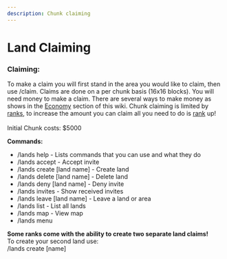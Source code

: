 ```yaml
---
description: Chunk claiming
---
```


# Land Claiming



### Claiming:

To make a claim you will first stand in the area you would like to claim, then use /claim. Claims are done on a per chunk basis (16x16 blocks). You will need money to make a claim. There are several ways to make money as shows in the [Economy](https://docs.playtheatria.com/economy) section of this wiki. Chunk claiming is limited by [ranks](https://docs.playtheatria.com/ranks), to increase the amount you can claim all you need to do is [rank](https://docs.playtheatria.com/ranks) up!\
\
Initial Chunk costs: $5000

**Commands:**

* /lands help - Lists commands that you can use and what they do
* /lands accept - Accept invite
* /lands create \[land name] - Create land
* /lands delete \[land name] - Delete land
* /lands deny \[land name] - Deny invite
* /lands invites - Show received invites
* /lands leave \[land name] - Leave a land or area
* /lands list - List all lands
* /lands map - View map
* /lands menu

**Some ranks come with the ability to create two separate land claims!**\
To create your second land use:\
/lands create \[name]
